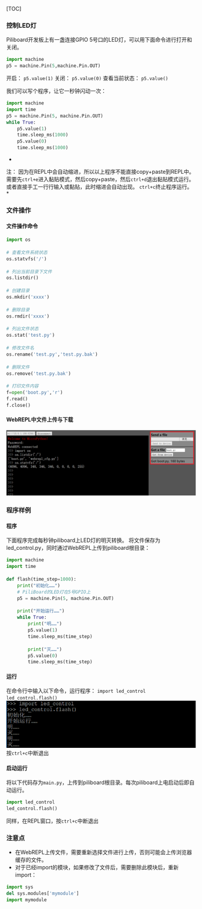 
[TOC]

### 控制LED灯
Piliboard开发板上有一盏连接GPIO 5号口的LED灯，可以用下面命令进行打开和关闭。
```python
import machine
p5 = machine.Pin(5,machine.Pin.OUT)
```
开启：
`p5.value(1)`
关闭：
`p5.value(0)`
查看当前状态：
`p5.value()`

我们可以写个程序，让它一秒钟闪动一次：
```python
import machine
import time
p5 = machine.Pin(5, machine.Pin.OUT)
while True:
    p5.value(1)
    time.sleep_ms(1000)
    p5.value(0)
    time.sleep_ms(1000)
```
*
注：
因为在REPL中会自动缩进，所以以上程序不能直接copy+paste到REPL中。
需要先`ctrl+e`进入黏贴模式，然后copy+paste，然后`ctrl+d`退出黏贴模式运行。
或者直接手工一行行输入或黏贴，此时缩进会自动出现。
`ctrl+c`终止程序运行。
*

### 文件操作

#### 文件操作命令
```python
import os

# 查看文件系统状态
os.statvfs('/')

# 列出当前目录下文件
os.listdir()

# 创建目录
os.mkdir('xxxx')

# 删除目录
os.rmdir('xxxx')

# 列出文件状态
os.stat('test.py')

# 修改文件名
os.rename('test.py','test.py.bak')

# 删除文件
os.remove('test.py.bak')

# 打印文件内容
f=open('boot.py','r')
f.read()
f.close()
```

#### WebREPL中文件上传与下载
![webrepl文件操作](images/webrepl_file.PNG)

### 程序样例
#### 程序
下面程序完成每秒钟piliboard上LED灯的明灭转换。
将文件保存为led_control.py，同时通过WebREPL上传到piliboard根目录：
```python
import machine
import time

def flash(time_step=1000):
    print("初始化……")
    # PiliBoard的LED灯在5号GPIO上
    p5 = machine.Pin(5, machine.Pin.OUT)

    print("开始运行……")
    while True:
        print("明……")
        p5.value(1)
        time.sleep_ms(time_step)

        print("灭……")
        p5.value(0)
        time.sleep_ms(time_step)
```

#### 运行
在命令行中输入以下命令，运行程序：
`import led_control`
`led_control.flash()`
![program_run](images/run_program.PNG)
按`ctrl+c`中断退出

#### 启动运行
将以下代码存为`main.py`，上传到piliboard根目录。每次piliboard上电启动后即自动运行。
```python
import led_control
led_control.flash()
```
同样，在REPL窗口，按`ctrl+c`中断退出

### 注意点
- 在WebREPL上传文件，需要重新选择文件进行上传，否则可能会上传浏览器缓存的文件。
- 对于已经import的模块，如果修改了文件后，需要删除此模块后，重新import：
```python
import sys
del sys.modules['mymodule']
import mymodule
```
